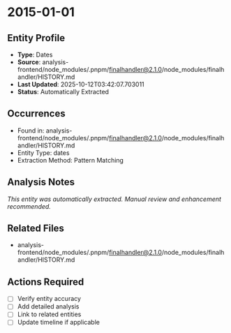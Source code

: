 # 2015-01-01

## Entity Profile
- **Type**: Dates
- **Source**: analysis-frontend/node_modules/.pnpm/finalhandler@2.1.0/node_modules/finalhandler/HISTORY.md
- **Last Updated**: 2025-10-12T03:42:07.703011
- **Status**: Automatically Extracted

## Occurrences
- Found in: analysis-frontend/node_modules/.pnpm/finalhandler@2.1.0/node_modules/finalhandler/HISTORY.md
- Entity Type: dates
- Extraction Method: Pattern Matching

## Analysis Notes
*This entity was automatically extracted. Manual review and enhancement recommended.*

## Related Files
- analysis-frontend/node_modules/.pnpm/finalhandler@2.1.0/node_modules/finalhandler/HISTORY.md

## Actions Required
- [ ] Verify entity accuracy
- [ ] Add detailed analysis
- [ ] Link to related entities
- [ ] Update timeline if applicable
